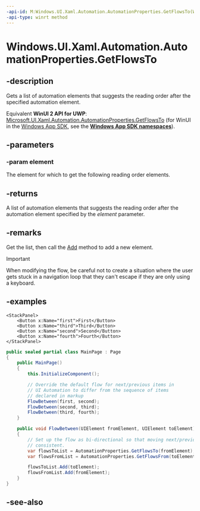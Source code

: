 ```yaml
---
-api-id: M:Windows.UI.Xaml.Automation.AutomationProperties.GetFlowsTo(Windows.UI.Xaml.DependencyObject)
-api-type: winrt method
---
```


<!-- Method syntax
public Windows.Foundation.Collections.IVector<Windows.UI.Xaml.DependencyObject> GetFlowsTo(Windows.UI.Xaml.DependencyObject element)
-->

# Windows.UI.Xaml.Automation.AutomationProperties.GetFlowsTo

## -description

Gets a list of automation elements that suggests the reading order after the specified automation element.

Equivalent **WinUI 2 API for UWP**: [Microsoft.UI.Xaml.Automation.AutomationProperties.GetFlowsTo](/windows/winui/api/microsoft.ui.xaml.automation.automationproperties.getflowsto) (for WinUI in the [Windows App SDK](/windows/apps/windows-app-sdk/), see the **[Windows App SDK namespaces](/windows/windows-app-sdk/api/winrt/)**).

## -parameters

### -param element

The element for which to get the following reading order elements.

## -returns

A list of automation elements that suggests the reading order after the automation element specified by the *element* parameter.

## -remarks

Get the list, then call the [Add](/dotnet/api/system.collections.generic.icollection-1.add?view=dotnet-uwp-10.0&preserve-view=true) method to add a new element.

> [!IMPORTANT]
> When modifying the flow, be careful not to create a situation where the user gets stuck in a navigation loop that they can't escape if they are only using a keyboard.

## -examples

```xaml
<StackPanel>
    <Button x:Name="first">First</Button>
    <Button x:Name="third">Third</Button>
    <Button x:Name="second">Second</Button>
    <Button x:Name="fourth">Fourth</Button>
</StackPanel>
```

```csharp
public sealed partial class MainPage : Page
{
    public MainPage()
    {
        this.InitializeComponent();

        // Override the default flow for next/previous items in 
        // UI Automation to differ from the sequence of items 
        // declared in markup
        FlowBetween(first, second);
        FlowBetween(second, third);
        FlowBetween(third, fourth);
    }

    public void FlowBetween(UIElement fromElement, UIElement toElement)
    {
        // Set up the flow as bi-directional so that moving next/previous is
        // consistent.
        var flowsToList = AutomationProperties.GetFlowsTo(fromElement);
        var flowsFromList = AutomationProperties.GetFlowsFrom(toElement);

        flowsToList.Add(toElement);
        flowsFromList.Add(fromElement);
    }
}
```

## -see-also

